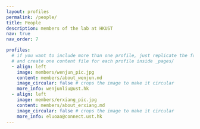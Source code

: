 ```yaml
---
layout: profiles
permalink: /people/
title: People
description: members of the lab at HKUST
nav: true
nav_order: 7

profiles:
  # if you want to include more than one profile, just replicate the following block
  # and create one content file for each profile inside _pages/
  - align: left
    image: members/wenjun_pic.jpg
    content: members/about_wenjun.md
    image_circular: false # crops the image to make it circular
    more_info: wenjunliu@ust.hk
  - align: left
    image: members/erxiang_pic.jpg
    content: members/about_erxiang.md
    image_circular: false # crops the image to make it circular
    more_info: eluoaa@connect.ust.hk
---
```

